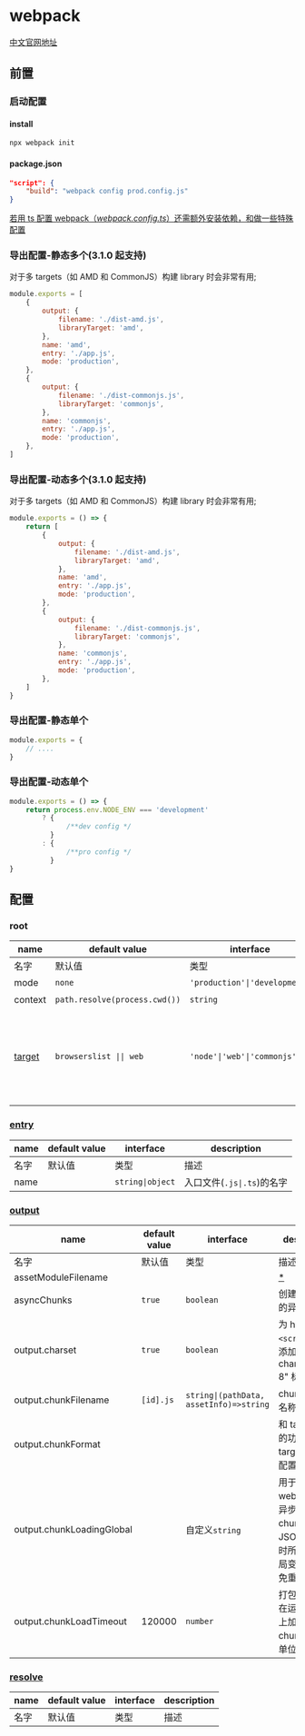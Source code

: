 # webpack

[中文官网地址](https://www.webpackjs.com/concepts/)

## 前置

### 启动配置

#### install

```js
npx webpack init
```

#### package.json

```json
"script": {
    "build": "webpack config prod.config.js"
}
```

[若用 ts 配置 webpack（_webpack.config.ts_）还需额外安装依赖，和做一些特殊配置](https://www.webpackjs.com/configuration/configuration-languages/#typescript)

<!--rehype:className=wrap-text -->

### 导出配置-静态多个(3.1.0 起支持)

<!--rehype:wrap-class=row-span-3-->

对于多 targets（如 AMD 和 CommonJS）构建 library 时会非常有用;

```js
module.exports = [
    {
        output: {
            filename: './dist-amd.js',
            libraryTarget: 'amd',
        },
        name: 'amd',
        entry: './app.js',
        mode: 'production',
    },
    {
        output: {
            filename: './dist-commonjs.js',
            libraryTarget: 'commonjs',
        },
        name: 'commonjs',
        entry: './app.js',
        mode: 'production',
    },
]
```

### 导出配置-动态多个(3.1.0 起支持)

<!--rehype:wrap-class=row-span-3-->

对于多 targets（如 AMD 和 CommonJS）构建 library 时会非常有用;

```js
module.exports = () => {
    return [
        {
            output: {
                filename: './dist-amd.js',
                libraryTarget: 'amd',
            },
            name: 'amd',
            entry: './app.js',
            mode: 'production',
        },
        {
            output: {
                filename: './dist-commonjs.js',
                libraryTarget: 'commonjs',
            },
            name: 'commonjs',
            entry: './app.js',
            mode: 'production',
        },
    ]
}
```

### 导出配置-静态单个

```js
module.exports = {
    // ....
}
```

### 导出配置-动态单个

```js
module.exports = () => {
    return process.env.NODE_ENV === 'development'
        ? {
              /**dev config */
          }
        : {
              /**pro config */
          }
}
```

## 配置

### root

<!--rehype:wrap-class=col-span-3-->

| name                                                             | default value                 | interface                      | description                                            |
| ---------------------------------------------------------------- | ----------------------------- | ------------------------------ | ------------------------------------------------------ |
| 名字                                                             | 默认值                        | 类型                           | 描述                                                   |
| mode                                                             | `none`                        | `'production'\|'development'`  | 模式                                                   |
| context                                                          | `path.resolve(process.cwd())` | `string`                       | 项目根目录                                             |
| [target](https://www.webpackjs.com/configuration/target/#target) | `browserslist \|\| web`       | `'node'\|'web'\|'commonjs'...` | 构建目标,告知 webpack 打包后的代码是用于在上面环境运行 |

### [entry](https://www.webpackjs.com/configuration/entry-context/#entry)<!--rehype:style=color: white;-->

<!--rehype:wrap-class=col-span-2-->

| name | default value | interface        | description                |
| ---- | ------------- | ---------------- | -------------------------- |
| 名字 | 默认值        | 类型             | 描述                       |
| name |               | `string\|object` | 入口文件(`.js\|.ts`)的名字 |

### [output](https://www.webpackjs.com/configuration/output/)<!--rehype:style=color: white;-->

<!--rehype:wrap-class=col-span-3-->

| name                      | default value | interface                               | description                                                                           |
| ------------------------- | ------------- | --------------------------------------- | ------------------------------------------------------------------------------------- |
| 名字                      | 默认值        | 类型                                    | 描述                                                                                  |
| assetModuleFilename       |               |                                         | [\*](https://www.webpackjs.com/guides/asset-modules/)                                 |
| asyncChunks               | `true`        | `boolean`                               | 创建按需加载的异步 chunk                                                              |
| output.charset            | `true`        | `boolean`                               | 为 html 的`<script>`标签添加 charset="utf-8" 标识                                     |
| output.chunkFilename      | `[id].js`     | `string\|(pathData, assetInfo)=>string` | chunk 文件的名称                                                                      |
| output.chunkFormat        |               |                                         | 和 target 一样的功能,有 target 时不用配置                                             |
| output.chunkLoadingGlobal |               | 自定义`string`                          | 用于指定当 webpack 为异步加载的 chunks 生成 JSONP 函数时所使用的全局变量名称,避免重名 |
| output.chunkLoadTimeout   | 120000        | `number`                                | 打包后的代码在运行的平台上加载某 chunk 超时；单位(`ms`)                               |

### [resolve](https://www.webpackjs.com/configuration/output/)<!--rehype:style=color: white;-->

<!--rehype:wrap-class=col-span-3-->

| name | default value | interface | description |
| ---- | ------------- | --------- | ----------- |
| 名字 | 默认值        | 类型      | 描述        |
